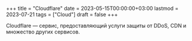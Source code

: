 +++
title = "Cloudflare"
date = 2023-05-15T00:00:00+03:00
lastmod = 2023-07-21
tags = ["Cloud"]
draft = false
+++

Cloudflare — сервис, предоставляющий услуги защиты от DDoS, CDN и множество других сервисов.
